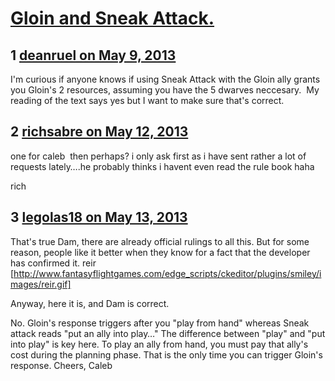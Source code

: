 # [Gloin and Sneak Attack.](https://community.fantasyflightgames.com/topic/83612-gloin-and-sneak-attack/)

## 1 [deanruel on May 9, 2013](https://community.fantasyflightgames.com/topic/83612-gloin-and-sneak-attack/?do=findComment&comment=793601)

I'm curious if anyone knows if using Sneak Attack with the Gloin ally grants you Gloin's 2 resources, assuming you have the 5 dwarves neccesary.  My reading of the text says yes but I want to make sure that's correct.

## 2 [richsabre on May 12, 2013](https://community.fantasyflightgames.com/topic/83612-gloin-and-sneak-attack/?do=findComment&comment=794678)

one for caleb  then perhaps? i only ask first as i have sent rather a lot of requests lately….he probably thinks i havent even read the rule book haha

rich

## 3 [legolas18 on May 13, 2013](https://community.fantasyflightgames.com/topic/83612-gloin-and-sneak-attack/?do=findComment&comment=795092)

That's true Dam, there are already official rulings to all this. But for some reason, people like it better when they know for a fact that the developer has confirmed it. reir [http://www.fantasyflightgames.com/edge_scripts/ckeditor/plugins/smiley/images/reir.gif]

Anyway, here it is, and Dam is correct.

No. Gloin's response triggers after you "play from hand" whereas Sneak attack reads "put an ally into play…" The difference between "play" and "put into play" is key here. To play an ally from hand, you must pay that ally's cost during the planning phase. That is the only time you can trigger Gloin's response.
Cheers,
Caleb

